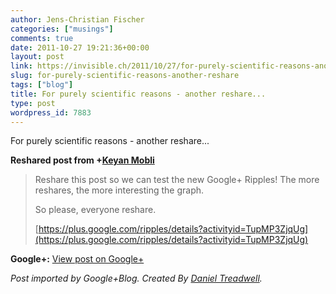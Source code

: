 ```yaml
---
author: Jens-Christian Fischer
categories: ["musings"]
comments: true
date: 2011-10-27 19:21:36+00:00
layout: post
link: https://invisible.ch/2011/10/27/for-purely-scientific-reasons-another-reshare/
slug: for-purely-scientific-reasons-another-reshare
tags: ["blog"]
title: For purely scientific reasons - another reshare...
type: post
wordpress_id: 7883
---
```


For purely scientific reasons - another reshare...  
  
**Reshared post from +[Keyan Mobli](https://plus.google.com/113702637309752822154)**  


<blockquote>Reshare this post so we can test the new Google+ Ripples! The more reshares, the more interesting the graph.  
  
So please, everyone reshare.   
  
[https://plus.google.com/ripples/details?activityid=TupMP3ZjqUg](https://plus.google.com/ripples/details?activityid=TupMP3ZjqUg)</blockquote>

**Google+:** [View post on Google+](https://plus.google.com/109789939743085010576/posts/WcpJCzh838U)

  
  
_Post imported by Google+Blog.  Created By [Daniel Treadwell](https://minimali.se/)._
